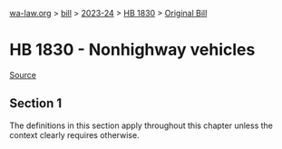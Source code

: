 [wa-law.org](/) > [bill](/bill/) > [2023-24](/bill/2023-24/) > [HB 1830](/bill/2023-24/hb/1830/) > [Original Bill](/bill/2023-24/hb/1830/1/)

# HB 1830 - Nonhighway vehicles

[Source](http://lawfilesext.leg.wa.gov/biennium/2023-24/Pdf/Bills/House%20Bills/1830.pdf)

## Section 1
The definitions in this section apply throughout this chapter unless the context clearly requires otherwise.

